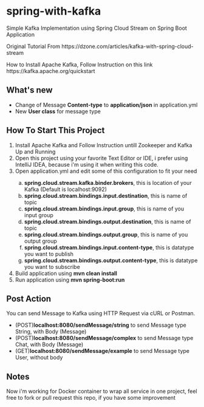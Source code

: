 # spring-with-kafka
Simple Kafka Implementation using Spring Cloud Stream on Spring Boot Application

<p>Original Tutorial From https://dzone.com/articles/kafka-with-spring-cloud-stream</p>
<p>How to Install Apache Kafka, Follow Instruction on this link https://kafka.apache.org/quickstart</p>

<h2>What's new</h2>
<ul>
  <li>Change of Message <b>Content-type</b> to <b>application/json</b> in application.yml</li>
  <li>New <b>User class</b> for message type</li>
</ul>

<h2>How To Start This Project</h2>
<ol type="1">
  <li>Install Apache Kafka and Follow Instruction untill Zookeeper and Kafka Up and Running</li>
  <li>Open this project using your favorite Text Editor or IDE, i prefer using IntelliJ IDEA, because i'm using it when writing this code.</li>
  <li>Open application.yml and edit some of this configuration to fit your need</li>
  <ol type="a">
    <li><b>spring.cloud.stream.kafka.binder.brokers</b>, this is location of your Kafka (Default is localhost:9092)</li>
    <li><b>spring.cloud.stream.bindings.input.destination</b>, this is name of topic</li>
    <li><b>spring.cloud.stream.bindings.input.group</b>, this is name of you input group</li>
    <li><b>spring.cloud.stream.bindings.output.destination</b>, this is name of topic</li>
    <li><b>spring.cloud.stream.bindings.output.group</b>, this is name of you output group</li>
    <li><b>spring.cloud.stream.bindings.input.content-type</b>, this is datatype you want to publish</li>
    <li><b>spring.cloud.stream.bindings.output.content-type</b>, this is datatype you want to subscribe</li>
  </ol>
  <li>Build application using <b>mvn clean install</b></li>
  <li>Run application using <b>mvn spring-boot:run</b></li>
</ol>

<h2>Post Action</h2>
<p>You can send Message to Kafka using HTTP Request via cURL or Postman.</p>
<ul>
  <li>(POST)<b>localhost:8080/sendMessage/string</b> to send Message type String, with Body (Message)</li>
  <li>(POST)<b>localhost:8080/sendMessage/complex</b> to send Message type Chat, with Body (Message)</li>
  <li>(GET)<b>localhost:8080/sendMessage/example</b> to send Message type User, without body</li>
</ul>

<h2>Notes</h2>
<p>Now i'm working for Docker container to wrap all service in one project, feel free to fork or pull request this repo, if you have some improvement</p>